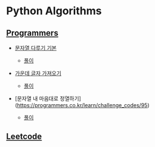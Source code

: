# Python Algorithms
 
## [Programmers](https://programmers.co.kr)
+ [문자열 다루기 기본](https://programmers.co.kr/learn/challenge_codes/99)
    + [풀이](programmers/01.py)
 
+ [가운데 글자 가져오기](https://programmers.co.kr/learn/challenge_codes/82)
    + [풀이](programmers/02.py)

+ [문자열 내 마음대로 정열하기]
(https://programmers.co.kr/learn/challenge_codes/95)
    + [풀이](programmers/03.py)
 
## [Leetcode](https://leetcode.com)